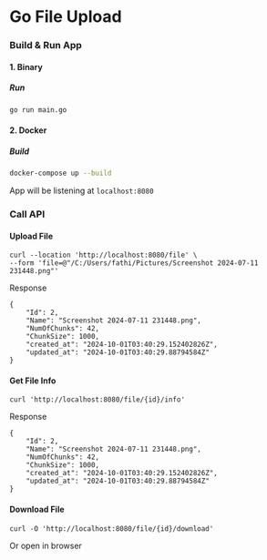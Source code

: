 # Go File Upload

### Build & Run App

#### 1. Binary

##### Run

```bash
go run main.go
```

#### 2. Docker

##### Build

```bash
docker-compose up --build
```

App will be listening at `localhost:8080`

### Call API

#### Upload File

```cURL
curl --location 'http://localhost:8080/file' \
--form 'file=@"/C:/Users/fathi/Pictures/Screenshot 2024-07-11 231448.png"'
```

Response

```
{
    "Id": 2,
    "Name": "Screenshot 2024-07-11 231448.png",
    "NumOfChunks": 42,
    "ChunkSize": 1000,
    "created_at": "2024-10-01T03:40:29.152402826Z",
    "updated_at": "2024-10-01T03:40:29.88794584Z"
}
```

#### Get File Info

```cURL
curl 'http://localhost:8080/file/{id}/info'
```

Response

```
{
    "Id": 2,
    "Name": "Screenshot 2024-07-11 231448.png",
    "NumOfChunks": 42,
    "ChunkSize": 1000,
    "created_at": "2024-10-01T03:40:29.152402826Z",
    "updated_at": "2024-10-01T03:40:29.88794584Z"
}
```

#### Download File

```cURL
curl -O 'http://localhost:8080/file/{id}/download'
```

Or open in browser
